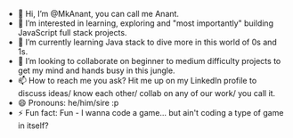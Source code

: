 - 👋 Hi, I’m @MkAnant, you can call me Anant.
- 👀 I’m interested in learning, exploring and "most importantly" building JavaScript full stack projects.
- 🌱 I’m currently learning Java stack to dive more in this world of 0s and 1s.
- 💞️ I’m looking to collaborate on beginner to medium difficulty projects to get my mind and hands busy in this jungle.
- 📫 How to reach me you ask? Hit me up on my LinkedIn profile to discuss ideas/ know each other/ collab on any of our work/ you call it.
- 😄 Pronouns: he/him/sire :p
- ⚡ Fun fact: Fun - I wanna code a game... but ain't coding a type of game in itself?
<!---
MkAnant/MkAnant is a ✨ special ✨ repository because its `README.md` (this file) appears on your GitHub profile.
You can click the Preview link to take a look at your changes.
--->
